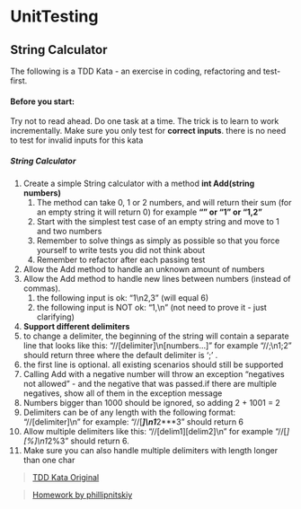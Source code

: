 # UnitTesting

## String Calculator
The following is a TDD Kata - an exercise in coding, refactoring and test-first.

#### Before you start: 
Try not to read ahead.
Do one task at a time. The trick is to learn to work incrementally.
Make sure you only test for **correct inputs**. there is no need to test for invalid inputs for this kata

##### String Calculator

1. Create a simple String calculator with a method **int Add(string numbers)**
   1. The method can take 0, 1 or 2 numbers, and will return their sum (for an empty string it will return 0) for example **“” or “1” or “1,2”**
   2. Start with the simplest test case of an empty string and move to 1 and two numbers
   3. Remember to solve things as simply as possible so that you force yourself to write tests you did not think about
   4. Remember to refactor after each passing test
2. Allow the Add method to handle an unknown amount of numbers
3. Allow the Add method to handle new lines between numbers (instead of commas).
   1. the following input is ok:  “1\n2,3”  (will equal 6)
   2. the following input is NOT ok:  “1,\n” (not need to prove it - just clarifying)
4.    **Support different delimiters**
   1. to change a delimiter, the beginning of the string will contain a separate line that looks like this:   “//[delimiter]\n[numbers…]” for example “//;\n1;2” should return three where the default delimiter is ‘;’ .
   2. the first line is optional. all existing scenarios should still be supported
5. Calling Add with a negative number will throw an exception “negatives not allowed” - and the negative that was passed.if there are multiple negatives, show all of them in the exception message
6. Numbers bigger than 1000 should be ignored, so adding 2 + 1001  = 2
7. Delimiters can be of any length with the following format:  “//[delimiter]\n” for example: “//[***]\n1***2***3” should return 6
8. Allow multiple delimiters like this:  “//[delim1][delim2]\n” for example “//[*][%]\n1*2%3” should return 6.
9. Make sure you can also handle multiple delimiters with length longer than one char

>[TDD Kata Original](http://osherove.com/tdd-kata-1/)

>[Homework by phillipnitskiy](https://github.com/phillipnitskiy/UnitTesting)